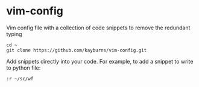 # vim-config
Vim config file with a collection of code snippets to remove the redundant typing

```
cd ~
git clone https://github.com/kayburns/vim-config.git
```

Add snippets directly into your code. For example, to add a snippet to write to python file:

```
:r ~/sc/wf
```
